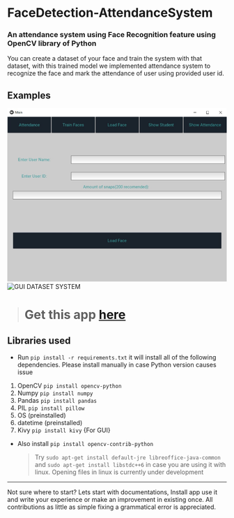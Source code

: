 # FaceDetection-AttendanceSystem


### An attendance system using Face Recognition feature using OpenCV library of Python

You can create a dataset of your face and train the system with that dataset, with this trained model we implemented attendance system to recognize the face and mark the attendance of user using provided user id.


<h2>Examples</h2>

![GUI ATTENDANCE SYSTEM](/example_gui.jpg?raw=true)
![GUI DATASET SYSTEM](/Screenshot_2024-04-20_001115.png?raw=true)

> # Get this app [here](https://github.com/SP1RITX/FACE-DETECTION-ATTENDANCE-SYSTEM/blob/main/setup.exe?raw=true)

## Libraries used

- Run `pip install -r requirements.txt` it will install all of the following dependencies. Please install manually in case Python version causes issue

1. OpenCV `pip install opencv-python`
2. Numpy `pip install numpy`
3. Pandas `pip install pandas`
4. PIL `pip install pillow`
5. OS (preinstalled)
6. datetime (preinstalled)
7. Kivy `pip install kivy` {For GUI}
- Also install `pip install opencv-contrib-python`

    > Try  `sudo apt-get install default-jre libreoffice-java-common` and `sudo apt-get install libstdc++6` in case you are using it with linux.
    Opening files in linux is currently under development

<hr />

Not sure where to start? Lets start with documentations, Install app use it and write your experience or make an improvement in existing once. All contributions as little as simple fixing a grammatical error is appreciated.

